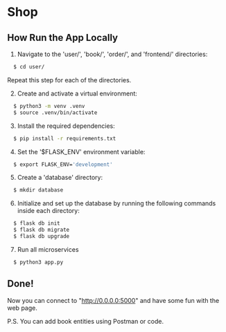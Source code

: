 # Shop

## How Run the App Locally

1. Navigate to the 'user/', 'book/', 'order/', and 'frontend/' directories:

```bash
  $ cd user/
```

Repeat this step for each of the directories.

2. Create and activate a virtual environment:

```bash
  $ python3 -m venv .venv
  $ source .venv/bin/activate
```

3. Install the required dependencies:

```bash
  $ pip install -r requirements.txt
```

4. Set the '$FLASK_ENV' environment variable:

```bash
  $ export FLASK_ENV='development'
```

5. Create a 'database' directory:

```bash
  $ mkdir database
```

6. Initialize and set up the database by running the following commands inside each directory:

```bash
  $ flask db init
  $ flask db migrate
  $ flask db upgrade
```

7. Run all microservices

```bash
  $ python3 app.py
```

###

## Done!

Now you can connect to "http://0.0.0.0:5000" and have some fun with the web page.

P.S. You can add book entities using Postman or code.
